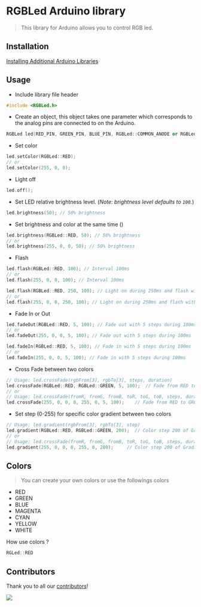 # RGBLed Arduino library

> This library for Arduino allows you to control RGB led.

## Installation
[Installing Additional Arduino Libraries](https://www.arduino.cc/en/Guide/Libraries)

## Usage
+ Include library file header
```cpp
#include <RGBLed.h>
```

+ Create an object, this object takes one parameter which corresponds to the analog pins are connected to on the Arduino. 
```cpp
RGBLed led(RED_PIN, GREEN_PIN, BLUE_PIN, RGBLed::COMMON_ANODE or RGBLed::COMMON_CATHODE);
```

+ Set color
```cpp
led.setColor(RGBLed::RED);
// or
led.setColor(255, 0, 0);
```

+ Light off
```cpp
led.off();
```

+ Set LED relative brightness level. (*Note: brightness level defaults to `100`.*)
```cpp
led.brightness(50); // 50% brightness
```

+ Set brightness and color at the same time ()
```cpp
led.brightness(RGBLed::RED, 50); // 50% brightness
// or
led.brightness(255, 0, 0, 50); // 50% brightness
```

+ Flash
```cpp
led.flash(RGBLed::RED, 100); // Interval 100ms
// or
led.flash(255, 0, 0, 100); // Interval 100ms

led.flash(RGBLed::RED, 250, 100); // Light on during 250ms and flash with interval (100ms)
// or
led.flash(255, 0, 0, 250, 100); // Light on during 250ms and flash with interval (100ms)
```

+ Fade In or Out
```cpp
led.fadeOut(RGBLed::RED, 5, 100); // Fade out with 5 steps during 100ms
// or
led.fadeOut(255, 0, 0, 5, 100); // Fade out with 5 steps during 100ms

led.fadeIn(RGBLed::RED, 5, 100); // Fade in with 5 steps during 100ms
// or
led.fadeIn(255, 0, 0, 5, 100); // Fade in with 5 steps during 100ms
```

+ Cross Fade between two colors
```cpp
// Usage: led.crossFade(rgbFrom[3], rgbTo[3], steps, duration)
led.crossFade(RGBLed::RED, RGBLed::GREEN, 5, 100);  // Fade from RED to GREEN in 5 steps during 100ms 
// or 
// Usage: led.crossFade(fromR, fromG, fromB, toR, toG, toB, steps, duration)
led.crossFade(255, 0, 0, 0, 255, 0, 5, 100);    // Fade from RED to GREEN in 5 steps during 100ms 
```

+ Set step (0-255) for specific color gradient between two colors
```cpp
// Usage: led.gradient(rgbFrom[3], rgbTo[3], step)
led.gradient(RGBLed::RED, RGBLed::GREEN, 200);  // Color step 200 of Gradient from RED to GREEN
// or 
// Usage: led.crossFade(fromR, fromG, fromB, toR, toG, toB, steps, duration)
led.gradient(255, 0, 0, 0, 255, 0, 200);     // Color step 200 of Gradient from RED to GREEN
```

## Colors
> You can create your own colors or use the followings colors
+ RED
+ GREEN
+ BLUE
+ MAGENTA
+ CYAN
+ YELLOW
+ WHITE

How use colors ?
```cpp
RGLed::RED
```

## Contributors

Thank you to all our [contributors](https://github.com/wilmouths/RGBLed/graphs/contributors)!

[![](https://contrib.rocks/image?repo=wilmouths/RGBLed)](https://github.com/wilmouths/RGBLed/graphs/contributors)

